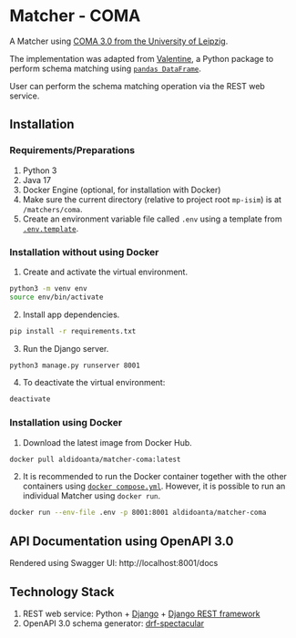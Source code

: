 # Matcher - COMA

A Matcher using [COMA 3.0 from the University of Leipzig](https://dbs.uni-leipzig.de/Research/coma.html).

The implementation was adapted from [Valentine](https://doi.org/10.1109/ICDE51399.2021.00047), a Python package to perform schema matching using [`pandas DataFrame`](https://pandas.pydata.org/docs/reference/api/pandas.DataFrame.html).

User can perform the schema matching operation via the REST web service.

## Installation
### Requirements/Preparations
1. Python 3
2. Java 17
3. Docker Engine (optional, for installation with Docker)
4. Make sure the current directory (relative to project root `mp-isim`) is at `/matchers/coma`.
5. Create an environment variable file called `.env` using a template from [`.env.template`](.env.template).

### Installation without using Docker
1. Create and activate the virtual environment.
```bash
python3 -m venv env
source env/bin/activate
```

2. Install app dependencies.
```bash
pip install -r requirements.txt
```

3. Run the Django server.
```bash
python3 manage.py runserver 8001
```

4. To deactivate the virtual environment:
```bash
deactivate
```

### Installation using Docker
1. Download the latest image from Docker Hub.
```bash
docker pull aldidoanta/matcher-coma:latest
```
2. It is recommended to run the Docker container together with the other containers using [`docker compose.yml`](../../docker-compose.yml). However, it is possible to run an individual Matcher using `docker run`.
```bash
docker run --env-file .env -p 8001:8001 aldidoanta/matcher-coma
```

## API Documentation using OpenAPI 3.0
Rendered using Swagger UI: http://localhost:8001/docs

## Technology Stack
1. REST web service: Python + [Django](https://www.djangoproject.com/) + [Django REST framework](https://www.django-rest-framework.org/)
2. OpenAPI 3.0 schema generator: [drf-spectacular](https://github.com/tfranzel/drf-spectacular)
